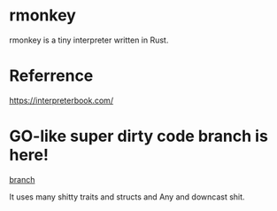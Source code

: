 # rmonkey
rmonkey is a tiny interpreter written in Rust.  

# Referrence
https://interpreterbook.com/

# GO-like super dirty code branch is here!
[branch](https://github.com/morimolymoly/rmonkey/tree/update)

It uses many shitty traits and structs and Any and downcast shit.

